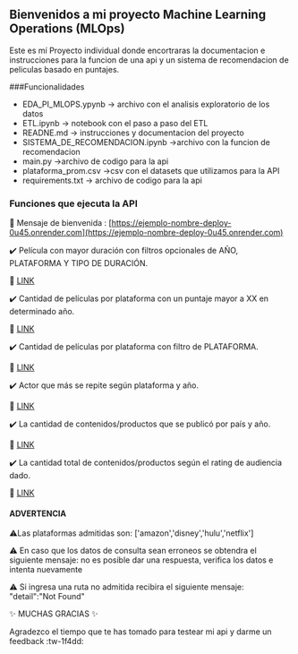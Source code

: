 ## Bienvenidos a mi proyecto Machine Learning Operations (MLOps)
Este es mí Proyecto individual donde encortraras la documentacion e instrucciones para la funcion de una api y un sistema de recomendacion de peliculas basado en puntajes.

###Funcionalidades 

- EDA_PI_MLOPS.ypynb -> archivo con el analisis exploratorio de los datos
- ETL.ipynb -> notebook con el paso a paso  del ETL
- READNE.md ->  instrucciones y documentacion del proyecto
- SISTEMA_DE_RECOMENDACION.ipynb ->archivo con la funcion de recomendacion
- main.py ->archivo de codigo para la api
- plataforma_prom.csv ->csv con el datasets que utilizamos para la API
- requirements.txt -> archivo de codigo para la api

### Funciones que ejecuta la API
🎉 Mensaje de bienvenida : [https://ejemplo-nombre-deploy-0u45.onrender.com](https://ejemplo-nombre-deploy-0u45.onrender.com)

✔️ Película con mayor duración con filtros opcionales de AÑO, PLATAFORMA Y TIPO DE DURACIÓN.

🚀 [LINK](https://ejemplo-nombre-deploy-0u45.onrender.com/docs#/default/get_max_duration_get_max_duration__year___platform___duration_type__get)


✔️ Cantidad de películas por plataforma con un puntaje mayor a XX en determinado año.

🚀 [LINK](https://ejemplo-nombre-deploy-0u45.onrender.com/docs#/default/get_score_count_get_score_count__platform___scored___year__get)

✔️ Cantidad de películas por plataforma con filtro de PLATAFORMA.

🚀 [LINK](https://ejemplo-nombre-deploy-0u45.onrender.com/docs#/default/get_count_platform_get_count_platform__platform__get)

✔️ Actor que más se repite según plataforma y año.

🚀 [LINK](https://ejemplo-nombre-deploy-0u45.onrender.com/docs#/default/get_actor_get_actor__platform___year__get)

✔️ La cantidad de contenidos/productos que se publicó por país y año.

🚀 [LINK](https://ejemplo-nombre-deploy-0u45.onrender.com/docs#/default/prod_per_county_prod_per_county__tipo___pais___anio__get)

✔️ La cantidad total de contenidos/productos  según el rating de audiencia dado.

 🚀 [LINK](https://ejemplo-nombre-deploy-0u45.onrender.com/docs#/default/get_contents_get_contents__rating__get)
 

#### ADVERTENCIA 

⚠️Las plataformas admitidas son: ['amazon','disney','hulu','netflix']

⚠️ En caso que los datos de consulta sean erroneos se obtendra el siguiente mensaje: no es posible dar una respuesta, verifica los datos e intenta nuevamente

⚠️ Si ingresa una ruta no admitida recibira el siguiente mensaje: "detail":"Not Found"

✨ MUCHAS GRACIAS ✨

Agradezco el tiempo que te has tomado para testear mi api y darme un feedback :tw-1f4dd:
